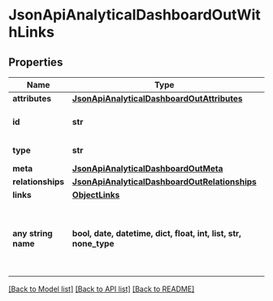 # JsonApiAnalyticalDashboardOutWithLinks


## Properties
Name | Type | Description | Notes
------------ | ------------- | ------------- | -------------
**attributes** | [**JsonApiAnalyticalDashboardOutAttributes**](JsonApiAnalyticalDashboardOutAttributes.md) |  | 
**id** | **str** | API identifier of an object | 
**type** | **str** | Object type | defaults to "analyticalDashboard"
**meta** | [**JsonApiAnalyticalDashboardOutMeta**](JsonApiAnalyticalDashboardOutMeta.md) |  | [optional] 
**relationships** | [**JsonApiAnalyticalDashboardOutRelationships**](JsonApiAnalyticalDashboardOutRelationships.md) |  | [optional] 
**links** | [**ObjectLinks**](ObjectLinks.md) |  | [optional] 
**any string name** | **bool, date, datetime, dict, float, int, list, str, none_type** | any string name can be used but the value must be the correct type | [optional]

[[Back to Model list]](../README.md#documentation-for-models) [[Back to API list]](../README.md#documentation-for-api-endpoints) [[Back to README]](../README.md)


